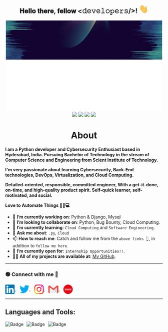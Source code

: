 <div align="center">
    <h2> 𝐇𝐞𝐥𝐥𝐨 𝐭𝐡𝐞𝐫𝐞, 𝐟𝐞𝐥𝐥𝐨𝐰 <𝚍𝚎𝚟𝚎𝚕𝚘𝚙𝚎𝚛𝚜/>! <img src="https://github.com/liferacer333/liferacer333/blob/main/Hi.gif" width="30"></h2>
</div>
<div align="center" width="580">
<img src="welcome.gif" alt="Welcome!" width="500"/>
</div>

<div align="center" width="580">
    <img src="https://github.com/liferacer333/liferacer333/blob/main/whoami.svg" alt="whoami!" width="500"/>
</div>

<div align="center">
    <a href="https://www.linkedin.com/in/hemanth-reddy-51b357191/"><img src="https://img.shields.io/badge/Linkedin-0077b5?style=flat&logo=linkedin" /></a>
    <a href="https://hemanthreddy.me/"><img src="https://img.shields.io/badge/Portfolio-Website-brightgreen" /></a>
    <a href="https://twitter.com/liferacer333"><img src="https://img.shields.io/twitter/follow/liferacer333?style=social" /></a>
    <a href="https://telegram.me/liferacer_333"><img src="https://img.shields.io/badge/Telegram-0088cc?style=flat&logo=telegram" /></a>
</div>

<h1 align="center">About</h1>

**I am a Python developer and Cybersecurity Enthusiast based in Hyderabad, India. Pursuing Bachelor of Technology in the stream of Computer Science and Engineering from Scient Institute of Technology.**

**I'm very passionate about learning Cybersecurity, Back-End technologies, DevOps, Virtualization, and Cloud Computing.**

**Detailed-oriented, responsible, committed engineer, With a get-it-done, on-time, and high-quality product spirit. Self-quick learner, self-motivated, and social.**

**Love to Automate Things 🤖🦾💻**

* 🔭 **I’m currently working on**: Python & Django, Mysql
* 🔭 **I’m looking to collaborate on**: Python, Bug Bounty, Cloud Computing.
* 🌱 **I’m currently learning**: `Cloud Computing` and `Software Engineering`.
* 💬 **Ask me about**: `.py`, `Cloud`
* 📫 **How to reach me**: Catch and follow me from the `above links 👆`, in addition to `follow me here`.
* 🤔 **I’m currently open for**: `Internship Opportunities!!`.
* 👨‍💻 **All of my projects are available at**: [My GitHub](https://github.com/liferacer333?tab=repositories).

<hr>

### 🟢 Connect with me 🤝

<p align="left">
<a href="https://www.linkedin.com/in/hemanth-reddy-51b357191/" target="_blank">
  <img align="center" alt="Hemanth Reddy | Linkedin" width="30px" src="https://github.com/SatYu26/SatYu26/blob/master/Assets/Linkedin.svg" />
</a> &nbsp;&nbsp;
<a href="https://twitter.com/liferacer333" target="_blank">
  <img align="center" alt="liferacer333 | Twitter" width="31px" src="https://github.com/SatYu26/SatYu26/blob/master/Assets/Twitter.svg" />
</a> &nbsp;&nbsp;
<a href="https://www.instagram.com/liferacer333" target="_blank">
  <img align="center" alt="liferacer333 | Instagram" width="30px" src="https://github.com/SatYu26/SatYu26/blob/master/Assets/Instagram.svg" />
</a> &nbsp;&nbsp;
<a href="mailto:hemanth.reddy2547@gmail.com">
  <img align="center" alt="Hemanth Reddy | Gmail" width="32px" src="https://github.com/SatYu26/SatYu26/blob/master/Assets/Gmail.svg" />
</a> &nbsp;&nbsp;
<a href="https://hemanthreddy.me/">
<img align="center" alt="Hemanth Reddy | Blog" width="30px" src="https://github.com/SatYu26/SatYu26/blob/master/Assets/www.svg" />
</a> 
<p>

<hr>

## Languages and Tools:

<img alt="Badge" style="float: left; margin-right: 10px;" src="https://img.shields.io/badge/html5%20-%23E34F26.svg?&style=for-the-badge&logo=html5&logoColor=white"/>    <img alt="Badge" style="float: left; margin-right: 10px;" src="https://img.shields.io/badge/css3%20-%231572B6.svg?&style=for-the-badge&logo=css3&logoColor=white"/> 
   <img alt="Badge" style="float: left; margin-right: 10px;" src="https://img.shields.io/badge/python%20-%2314354C.svg?&style=for-the-badge&logo=python&logoColor=white"/>
   
